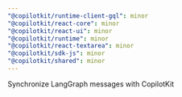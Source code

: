 ```yaml
---
"@copilotkit/runtime-client-gql": minor
"@copilotkit/react-core": minor
"@copilotkit/react-ui": minor
"@copilotkit/runtime": minor
"@copilotkit/react-textarea": minor
"@copilotkit/sdk-js": minor
"@copilotkit/shared": minor
---
```


Synchronize LangGraph messages with CopilotKit
